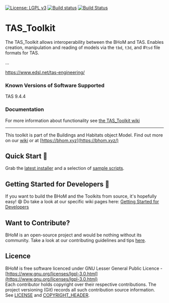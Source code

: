 [![License: LGPL v3](https://img.shields.io/badge/License-LGPL%20v3-blue.svg)](https://www.gnu.org/licenses/lgpl-3.0) [![Build status](https://ci.appveyor.com/api/projects/status/kjd08hc858xe3tbp/branch/master?svg=true)](https://ci.appveyor.com/api/projects/status/tas_toolkit/branch/master) [![Build Status](https://dev.azure.com/BHoMBot/BHoM/_apis/build/status/TAS_Toolkit/TAS_Toolkit.CheckCore?branchName=master)](https://dev.azure.com/BHoMBot/BHoM/_build/latest?definitionId=87&branchName=master)

# TAS_Toolkit 

The TAS_Toolkit allows interoperability between the BHoM and TAS. Enables creation, manipulation and reading of models via the `tbd`, `t3d`, and #`tsd` file formats for TAS.

...

https://www.edsl.net/tas-engineering/

### Known Versions of Software Supported
TAS 9.4.4

### Documentation
For more information about functionality see [the TAS_Toolkit wiki](https://github.com/BHoM/TAS_Toolkit/wiki)

---
This toolkit is part of the Buildings and Habitats object Model. Find out more on our [wiki](https://github.com/BHoM/documentation/wiki) or at [https://bhom.xyz](https://bhom.xyz/)

## Quick Start 🚀 

Grab the [latest installer](https://bhom.xyz/) and a selection of [sample scripts](https://github.com/BHoM/samples).


## Getting Started for Developers 🤖 

If you want to build the BHoM and the Toolkits from source, it's hopefully easy! 😄 
Do take a look at our specific wiki pages here: [Getting Started for Developers](https://github.com/BHoM/documentation/wiki/Getting-started-for-developers)


## Want to Contribute? ##

BHoM is an open-source project and would be nothing without its community. Take a look at our contributing guidelines and tips [here](https://github.com/BHoM/BHoM/blob/master/CONTRIBUTING.md).


## Licence ##

BHoM is free software licenced under GNU Lesser General Public Licence - [https://www.gnu.org/licenses/lgpl-3.0.html](https://www.gnu.org/licenses/lgpl-3.0.html)  
Each contributor holds copyright over their respective contributions.
The project versioning (Git) records all such contribution source information.
See [LICENSE](https://github.com/BHoM/BHoM/blob/master/LICENSE) and [COPYRIGHT_HEADER](https://github.com/BHoM/BHoM/blob/master/COPYRIGHT_HEADER.txt).
